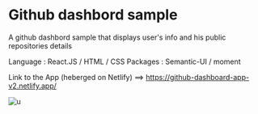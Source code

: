 # Github dashbord sample
A github dashbord sample that displays user's info and his public repositories details


Language : React.JS / HTML / CSS
Packages : Semantic-UI / moment 

Link to the App (heberged on Netlify) ==> https://github-dashboard-app-v2.netlify.app/

![ u](https://gifyu.com/image/eqfz)

